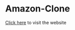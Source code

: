 # Amazon-Clone

<a href = "https://delicate-blancmange-5ebd40.netlify.app/">Click here</a> to visit the website
